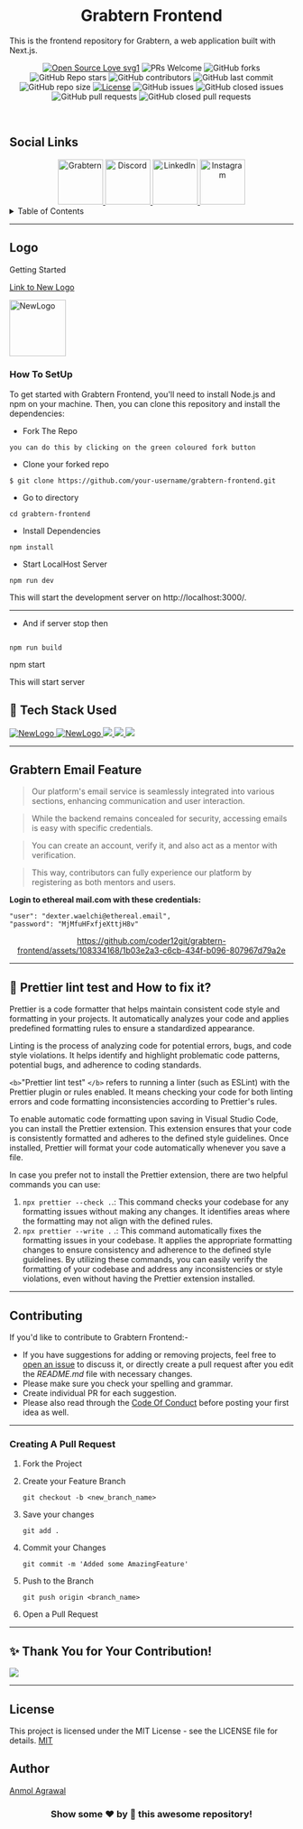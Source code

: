 <h1 align="center"> Grabtern Frontend</h1>
This is the frontend repository for Grabtern, a web application built with Next.js.
<br>

<div align="center">
 <p>

[![Open Source Love svg1](https://badges.frapsoft.com/os/v1/open-source.svg?v=103)](https://github.com/ellerbrock/open-source-badges/)
![PRs Welcome](https://img.shields.io/badge/PRs-welcome-brightgreen.svg?style=flat)
![GitHub forks](https://img.shields.io/github/forks/anmode/grabtern-frontend?style=flat&logo=github)
![GitHub Repo stars](https://img.shields.io/github/stars/anmode/grabtern-frontend?style=flat&logo=github)
![GitHub contributors](https://img.shields.io/github/contributors/anmode/grabtern-frontend)
![GitHub last commit](https://img.shields.io/github/last-commit/anmode/grabtern-frontend)
![GitHub repo size](https://img.shields.io/github/repo-size/anmode/grabtern-frontend)
[![License](https://img.shields.io/badge/License-MIT-green)](#license)
![GitHub issues](https://img.shields.io/github/issues/anmode/grabtern-frontend)
![GitHub closed issues](https://img.shields.io/github/issues-closed/anmode/grabtern-frontend)
![GitHub pull requests](https://img.shields.io/github/issues-pr/anmode/grabtern-frontend)
![GitHub closed pull requests](https://img.shields.io/github/issues-pr-closed/anmode/grabtern-frontend)

</p>
 </div>
 <br>

## Social Links

<div align="center">
  <a href="https://www.grabtern.in">
    <img src="https://www.grabtern.in/_next/image?url=%2F_next%2Fstatic%2Fmedia%2Flogo.a3bd38dc.png&w=256&q=75" alt="Grabtern" width="80" height="80"/>
  </a>
  <a href="https://discord.gg/9zRCUmUtA2">
    <img src="https://img.icons8.com/color/48/000000/discord-logo.png" alt="Discord" width="80" height="80"/>
  </a>
  <a href="https://www.linkedin.com/company/grabtern/">
    <img src="https://img.icons8.com/color/48/000000/linkedin.png" alt="LinkedIn" width="80" height="80"/>
  </a>
  <a href="#">
    <img src="https://github.com/Vidip-Ghosh/grabtern-frontend/assets/91741581/80c6f9fb-fbae-4f42-a1bb-22a017fe5e9b" alt="Instagram" width="80" height="80"/>
  </a>
</div>

<details>
   <summary>Table of Contents</summary>
  <ol>
    <li>
      <a href="#getting-started">Getting Started 📌</a>
      <ul>
        <li><a href="#-tech-stack-used">Tech Stacks used 💻</a></li>
      </ul>
    </li>
   <li><a href="#garbtern-email-feature">Grabtern Email Feature</a></li>
    <li><a href="#-prettier-lint-test-and-how-to-fix-it">Prettier lint Test</a></li>
    <li><a href="#contributing">How to contribute?</a></li>
    <li><a href="#author">Author</a></li>
    <li><a href="#license">License</a></li>
    <li><a href="#-thank-you-for-your-contribution">Our Contributors</a></li>
  </ol>
</details>

---

## Logo

Getting Started

[Link to New Logo](https://www.canva.com/design/DAFlzVM_kfs/FJmsajDd_Kv2PgN0VF5UzQ/edit?utm_content=DAFlzVM_kfs&utm_campaign=designshare&utm_medium=link2&utm_source=sharebutton)

<a href="https://www.grabtern.in">
        <img src="https://github.com/Vidip-Ghosh/grabtern-frontend/assets/91741581/c34aa132-b417-4c0d-ace7-aa2aa48e3826" width="100" height="100" alt="NewLogo">
    </a>

### How To SetUp

To get started with Grabtern Frontend, you'll need to install Node.js and npm on your machine. Then, you can clone this repository and install the dependencies:

- Fork The Repo

```
you can do this by clicking on the green coloured fork button
```

- Clone your forked repo

```
$ git clone https://github.com/your-username/grabtern-frontend.git
```

- Go to directory

```
cd grabtern-frontend
```

- Install Dependencies

```
npm install
```

- Start LocalHost Server

```
npm run dev
```

This will start the development server on http://localhost:3000/.

---

- And if server stop then

```

npm run build
```

npm start

This will start server

## 🧰 Tech Stack Used

<a href="https://img.shields.io/badge/next.js-000000?style=for-the-badge&logo=nextdotjs&logoColor=white">
<img src="https://img.shields.io/badge/next.js-000000?style=for-the-badge&logo=nextdotjs&logoColor=white" alt="NewLogo">
</a>

<a href="https://img.shields.io/badge/MongoDB-4EA94B?style=for-the-badge&logo=mongodb&logoColor=white">
<img src="https://img.shields.io/badge/MongoDB-4EA94B?style=for-the-badge&logo=mongodb&logoColor=white" alt="NewLogo">
</a>

<a href="https://img.shields.io/badge/Docker-2CA5E0?style=for-the-badge&logo=docker&logoColor=white">
<img src="https://img.shields.io/badge/Docker-2CA5E0?style=for-the-badge&logo=docker&logoColor=white">
</a>

<a href="https://img.shields.io/badge/Node.js-339933?style=for-the-badge&logo=nodedotjs&logoColor=white">
<img src="https://img.shields.io/badge/Node.js-339933?style=for-the-badge&logo=nodedotjs&logoColor=white">
</a>

<a href="https://img.shields.io/badge/GitHub%20CI/CD-222222?style=for-the-badge&logo=GitHub%20Pages&logoColor=white">
<img src="https://img.shields.io/badge/GitHub%20CI/CD-222222?style=for-the-badge&logo=GitHub%20Pages&logoColor=white">
</a>

---

## Grabtern Email Feature

> Our platform's email service is seamlessly integrated into various sections, enhancing communication and user interaction.

> While the backend remains concealed for security, accessing emails is easy with specific credentials.

> You can create an account, verify it, and also act as a mentor with verification.

> This way, contributors can fully experience our platform by registering as both mentors and users.

**Login to ethereal mail.com with these credentials:**

```
"user": "dexter.waelchi@ethereal.email",
"password": "MjMfuHFxfjeXttjH8v"
```

<div align='center'>

https://github.com/coder12git/grabtern-frontend/assets/108334168/1b03e2a3-c6cb-434f-b096-807967d79a2e

</div>

---

## 🧪 Prettier lint test and How to fix it?

Prettier is a code formatter that helps maintain consistent code style and formatting in your projects. It automatically analyzes your code and applies predefined formatting rules to ensure a standardized appearance.

Linting is the process of analyzing code for potential errors, bugs, and code style violations. It helps identify and highlight problematic code patterns, potential bugs, and adherence to coding standards.

`<b>`"Prettier lint test" `</b>` refers to running a linter (such as ESLint) with the Prettier plugin or rules enabled. It means checking your code for both linting errors and code formatting inconsistencies according to Prettier's rules.

To enable automatic code formatting upon saving in Visual Studio Code, you can install the Prettier extension. This extension ensures that your code is consistently formatted and adheres to the defined style guidelines. Once installed, Prettier will format your code automatically whenever you save a file.

In case you prefer not to install the Prettier extension, there are two helpful commands you can use:

1. `npx prettier --check .`.: This command checks your codebase for any formatting issues without making any changes. It identifies areas where the formatting may not align with the defined rules.
2. `npx prettier --write .` .: This command automatically fixes the formatting issues in your codebase. It applies the appropriate formatting changes to ensure consistency and adherence to the defined style guidelines.
   By utilizing these commands, you can easily verify the formatting of your codebase and address any inconsistencies or style violations, even without having the Prettier extension installed.

---

## Contributing

If you'd like to contribute to Grabtern Frontend:-

- If you have suggestions for adding or removing projects, feel free to [open an issue](https://github.com/anmode/grabtern-frontend/issues/new) to discuss it, or directly create a pull request after you edit the _README.md_ file with necessary changes.
- Please make sure you check your spelling and grammar.
- Create individual PR for each suggestion.
- Please also read through the [Code Of Conduct](https://github.com//anmode/grabtern-frontend/main/CODE_OF_CONDUCT.md) before posting your first idea as well.

---

### Creating A Pull Request

1. Fork the Project
2. Create your Feature Branch

   `git checkout -b <new_branch_name>`

3. Save your changes

   `git add .`

4. Commit your Changes

   `git commit -m 'Added some AmazingFeature'`

5. Push to the Branch

   `git push origin <branch_name>`

6. Open a Pull Request

---

## ✨ Thank You for Your Contribution!

<a href="https://github.com/anmode/grabtern-frontend/graphs/contributors">
  <img src="https://contrib.rocks/image?repo=anmode/grabtern-frontend" />
</a>

---

## License

This project is licensed under the MIT License - see the LICENSE file for details.
[MIT](https://choosealicense.com/licenses/mit/)

## Author

[Anmol Agrawal](https://github.com/anmode)

<h3 align="center">Show some ❤️ by 🌟 this awesome repository!</h3>
